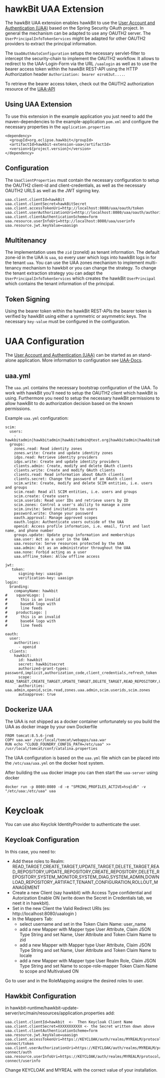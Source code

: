 # hawkBit UAA Extension
The hawkBit UAA extension enables hawkBit to use the [User Account and Authentication (UAA)](https://github.com/cloudfoundry/uaa) based on the Spring Security OAuth project.
In general the mechanism can be adapted to use any OAUTH2 server. The `UserPrincipalInfoTokenServices` might be adapted for other OAUTH2 providers to extract the principal information.

The `UaaOAuthAutoConfiguration` setups the necessary servlet-filter to intercept the security-chain to implement the OAUTH2 workflow. It allows to redirect to the UAA-Login-Form via the URL `/uaalogin` as well as to use the bearer access token within the hawkBit REST-API using the HTTP Authorization header `Authorization: bearer ezro63ut....`.

To retrieve the bearer access token, check out the OAUTH2 authorization resource of the [UAA-API](https://github.com/cloudfoundry/uaa/blob/master/docs/UAA-APIs.rst)

## Using UAA Extension
To use this extension in the example application you just need to add the maven-dependencies to the example-application `pom.xml` and configure the necessary properties in the `application.properties`
```
<dependency>
  <groupId>org.eclipse.hawkbit</groupId>
  <artifactId>hawkbit-extension-uaa</artifactId>
  <version>${project.version}</version>
</dependency>
```

## Configuration
The `UaaClientProperties` must contain the necessary configuration to setup the OAUTH2 client-id and client-credentials, as well as the necessary OAUTH2 URLS as well as the JWT signing key.

```
uaa.client.clientId=hawkBit
uaa.client.clientSecret=hawkBitSecret
uaa.client.accessTokenUri=http://localhost:8080/uaa/oauth/token
uaa.client.userAuthorizationUri=http://localhost:8080/uaa/oauth/authorize
uaa.client.clientAuthenticationScheme=form
uaa.resource.userInfoUri=http://localhost:8080/uaa/userinfo
uaa.resource.jwt.keyValue=uaasign
```

## Multitenancy
The implementation uses the `zid` (zoneId) as tenant information. The default zone-id in the UAA is `uaa`, so every user which logs into hawkBit logs in for the tenant `uaa`. You can use the UAA zones mechanism to implement multi-tenancy mechanism to hawkbit or you can change the strategy. To change the tenant extraction strategy you can adapt the `UserPrincipalInfoTokenServices` which creates the hawkBit `UserPrincipal` which contains the tenant information of the principal. 

## Token Signing
Using the bearer token within the hawkBit REST-APIs the bearer token is verified by hawkBit using either a symmetric or asymmetric keys. The necessary `key-value` must be configured in the configuration. 

# UAA Configuration
The [User Account and Authentication (UAA)](https://github.com/cloudfoundry/uaa) can be started as an stand-alone application.
More information to configuration see [UAA-Docs](https://github.com/cloudfoundry/uaa/blob/master/docs).

## uaa.yml
The `uaa.yml` contains the necessary bootstrap configuration of the UAA. To work with hawkBit you'll need to setup the OAUTH2 client which hawkBit is using. Furthermore you need to setup the necessary hawkBit permissions to allow hawkBit to do authorization decision based on the known permissions.

Example `uaa.yml` configuration:
```
scim:
  users:
    - hawkbitadmin|hawkbitadmin|hawkbitadmin@test.org|hawkbitadmin|hawkbitadmin|uaa.admin,READ_TARGET,CREATE_TARGET,UPDATE_TARGET,DELETE_TARGET,READ_REPOSITORY,UPDATE_REPOSITORY,CREATE_REPOSITORY,DELETE_REPOSITORY,SYSTEM_MONITOR,SYSTEM_DIAG,SYSTEM_ADMIN,DOWNLOAD_REPOSITORY_ARTIFACT,TENANT_CONFIGURATION,ROLLOUT_MANAGEMENT
  groups:
    zones.read: Read identity zones
    zones.write: Create and update identity zones
    idps.read: Retrieve identity providers
    idps.write: Create and update identity providers
    clients.admin: Create, modify and delete OAuth clients
    clients.write: Create and modify OAuth clients
    clients.read: Read information about OAuth clients
    clients.secret: Change the password of an OAuth client
    scim.write: Create, modify and delete SCIM entities, i.e. users and groups
    scim.read: Read all SCIM entities, i.e. users and groups
    scim.create: Create users
    scim.userids: Read user IDs and retrieve users by ID
    scim.zones: Control a user's ability to manage a zone
    scim.invite: Send invitations to users
    password.write: Change your password
    oauth.approval: Manage approved scopes
    oauth.login: Authenticate users outside of the UAA
    openid: Access profile information, i.e. email, first and last name, and phone number
    groups.update: Update group information and memberships
    uaa.user: Act as a user in the UAA
    uaa.resource: Serve resources protected by the UAA
    uaa.admin: Act as an administrator throughout the UAA
    uaa.none: Forbid acting as a user
    uaa.offline_token: Allow offline access

jwt:
   token:
      signing-key: uaasign
      verification-key: uaasign
login:
  branding:
    companyName: hawkbit
#    squareLogo: |
#      this is an invalid
#      base64 logo with
#      line feeds
#    productLogo: |
#      this is an invalid
#      base64 logo with
#      line feeds

oauth:
  user:
    authorities:
      - openid
  clients:
    hawkbit:
      id: hawkbit
      secret: hawkbitsecret
      authorized-grant-types: password,implicit,authorization_code,client_credentials,refresh_token
      scope: READ_TARGET,CREATE_TARGET,UPDATE_TARGET,DELETE_TARGET,READ_REPOSITORY,UPDATE_REPOSITORY,CREATE_REPOSITORY,DELETE_REPOSITORY,SYSTEM_MONITOR,SYSTEM_DIAG,SYSTEM_ADMIN,DOWNLOAD_REPOSITORY_ARTIFACT,TENANT_CONFIGURATION,ROLLOUT_MANAGEMENT,openid,uaa.user,uaa.admin,password.write,scim.userids,cloud_controller.admin,scim.read,scim.write
      authorities: uaa.admin,openid,scim.read,zones.uaa.admin,scim.userids,scim.zones
      autoapprove: true 
```

## Dockerize UAA
The UAA is not shipped as a docker container unfortunately so you build the UAA as docker image by your own
Dockerfile
```
FROM tomcat:8.5.6-jre8
COPY uaa.war /usr/local/tomcat/webapps/uaa.war
RUN echo "CLOUD_FOUNDRY_CONFIG_PATH=/etc/uaa" >> /usr/local/tomcat/conf/catalina.properties
```
The UAA configuration is based on the `uaa.yml` file which can be placed into the `/etc/uaa/uaa.yml` on the docker host system.

After building the `uaa` docker image you can then start the `uaa-server` using docker
``` 
docker run -p 8080:8080 -d -e "SPRING_PROFILES_ACTIVE=hsqldb" -v "/etc/uaa:/etc/uaa" uaa
```

# Keycloak
You can use also Keyclok IdentityProvider to authenticate the user. 

## Keycloak Configuration

In this case, you need to:
  * Add these roles to Realm: READ_TARGET,CREATE_TARGET,UPDATE_TARGET,DELETE_TARGET,READ_REPOSITORY,UPDATE_REPOSITORY,CREATE_REPOSITORY,DELETE_REPOSITORY,SYSTEM_MONITOR,SYSTEM_DIAG,SYSTEM_ADMIN,DOWNLOAD_REPOSITORY_ARTIFACT,TENANT_CONFIGURATION,ROLLOUT_MANAGEMENT
* Create a new Client (say hawkbit) with Access Type confidential and Autorization Enable ON (write down the Secret in Credentials tab, we neet it in hawkbit).
* Set in the new Client the Valid Redirect URIs (es: http://localhost:8080/uaalogin )
* In the Mappers Tab:
   * select username and set in the Token Claim Name: user_name
   * add a new Mapper with Mapper type User Attribute, Claim JSON Type String and set Name, User Attribute and Token Claim Name to zid
   * add a new Mapper with Mapper type User Attribute, Claim JSON Type String and set Name, User Attribute and Token Claim Name to locale
   * add a new Mapper with Mapper type User Realm Role, Claim JSON Type String and set Name to scope-role-mapper Token Claim Name to scope and Multivalued ON
 
 Go to user and in the RoleMapping assigne the desired roles to user. 
 
## Hawkbit Configuration

in hawkbit-runtime/hawkbit-update-server/src/main/resources/application.properties add:
```
uaa.client.clientId=hawkbit  <-  Then Keycloak Client Name
uaa.client.clientSecret=XXXXXXXXXXX <- the Secret written down above
uaa.client.clientAuthenticationScheme=form
uaa.resource.jwt.keyValue=uaasign
uaa.client.accessTokenUri=https://KEYCLOAK/auth/realms/MYREALM/protocol/openid-connect/token
uaa.client.userAuthorizationUri=https://KEYCLOAK/auth/realms/MYREALM/protocol/openid-connect/auth
uaa.resource.userInfoUri=https://KEYCLOAK/auth/realms/MYREALM/protocol/openid-connect/userinfo
```
Change KEYCLOAK and MYREAL with the correct value of your installation.
